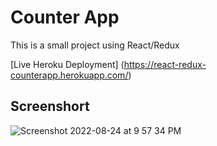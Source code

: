 # Counter App

This is a small project using React/Redux 

[Live Heroku Deployment] (https://react-redux-counterapp.herokuapp.com/)

## Screenshort


![Screenshot 2022-08-24 at 9 57 34 PM](https://user-images.githubusercontent.com/97092725/186472538-a80d7131-420f-4c6b-9a65-08bdca9b83a9.png)

